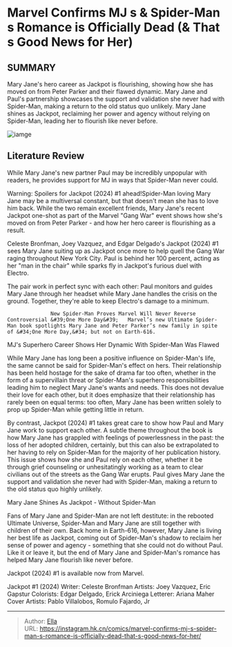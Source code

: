 # Marvel Confirms MJ s &amp; Spider-Man s Romance is Officially Dead (&amp; That s Good News for Her)


## SUMMARY 



  Mary Jane&#39;s hero career as Jackpot is flourishing, showing how she has moved on from Peter Parker and their flawed dynamic.   Mary Jane and Paul&#39;s partnership showcases the support and validation she never had with Spider-Man, making a return to the old status quo unlikely.   Mary Jane shines as Jackpot, reclaiming her power and agency without relying on Spider-Man, leading her to flourish like never before.  

![iamge](https://static1.srcdn.com/wordpress/wp-content/uploads/2024/01/one-more-day-jackpot.jpg)

## Literature Review

While Mary Jane&#39;s new partner Paul may be incredibly unpopular with readers, he provides support for MJ in ways that Spider-Man never could.




Warning: Spoilers for Jackpot (2024) #1 ahead!Spider-Man loving Mary Jane may be a multiversal constant, but that doesn&#39;t mean she has to love him back. While the two remain excellent friends, Mary Jane&#39;s recent Jackpot one-shot as part of the Marvel &#34;Gang War&#34; event shows how she&#39;s moved on from Peter Parker - and how her hero career is flourishing as a result.




Celeste Bronfman, Joey Vazquez, and Edgar Delgado&#39;s Jackpot (2024) #1 sees Mary Jane suiting up as Jackpot once more to help quell the Gang War raging throughout New York City. Paul is behind her 100 percent, acting as her &#34;man in the chair&#34; while sparks fly in Jackpot&#39;s furious duel with Electro.

          

The pair work in perfect sync with each other: Paul monitors and guides Mary Jane through her headset while Mary Jane handles the crisis on the ground. Together, they&#39;re able to keep Electro&#39;s damage to a minimum.

                  New Spider-Man Proves Marvel Will Never Reverse Controversial &#39;One More Day&#39;   Marvel’s new Ultimate Spider-Man book spotlights Mary Jane and Peter Parker’s new family in spite of &#34;One More Day,&#34; but not on Earth-616.   





 MJ&#39;s Superhero Career Shows Her Dynamic With Spider-Man Was Flawed 
          

While Mary Jane has long been a positive influence on Spider-Man&#39;s life, the same cannot be said for Spider-Man&#39;s effect on hers. Their relationship has been held hostage for the sake of drama far too often, whether in the form of a supervillain threat or Spider-Man&#39;s superhero responsibilities leading him to neglect Mary Jane&#39;s wants and needs. This does not devalue their love for each other, but it does emphasize that their relationship has rarely been on equal terms: too often, Mary Jane has been written solely to prop up Spider-Man while getting little in return.

By contrast, Jackpot (2024) #1 takes great care to show how Paul and Mary Jane work to support each other. A subtle theme throughout the book is how Mary Jane has grappled with feelings of powerlessness in the past: the loss of her adopted children, certainly, but this can also be extrapolated to her having to rely on Spider-Man for the majority of her publication history. This issue shows how she and Paul rely on each other, whether it be through grief counseling or unhesitatingly working as a team to clear civilians out of the streets as the Gang War erupts. Paul gives Mary Jane the support and validation she never had with Spider-Man, making a return to the old status quo highly unlikely.






 Mary Jane Shines As Jackpot - Without Spider-Man 
          

Fans of Mary Jane and Spider-Man are not left destitute: in the rebooted Ultimate Universe, Spider-Man and Mary Jane are still together with children of their own. Back home in Earth-616, however, Mary Jane is living her best life as Jackpot, coming out of Spider-Man&#39;s shadow to reclaim her sense of power and agency - something that she could not do without Paul. Like it or leave it, but the end of Mary Jane and Spider-Man&#39;s romance has helped Mary Jane flourish like never before.



Jackpot (2024) #1 is available now from Marvel.




 Jackpot #1 (2024)                  Writer: Celeste Bronfman   Artists: Joey Vazquez, Eric Gapstur   Colorists: Edgar Delgado, Erick Arciniega   Letterer: Ariana Maher   Cover Artists: Pablo Villalobos, Romulo Fajardo, Jr      







---

> Author: [Ella](https://instagram.hk.cn/)  
> URL: https://instagram.hk.cn/comics/marvel-confirms-mj-s-spider-man-s-romance-is-officially-dead-that-s-good-news-for-her/  

